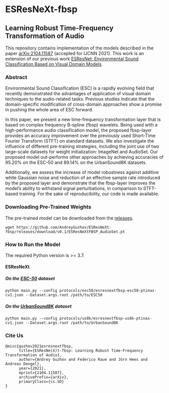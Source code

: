 # ESResNeXt-fbsp
## Learning Robust Time-Frequency Transformation of Audio

This repository contains implementation of the models described in the paper [arXiv:2104.11587](https://arxiv.org/abs/2104.11587) (accepted for IJCNN 2021).
This work is an extension of our previous work [ESResNet: Environmental Sound Classification Based on Visual Domain Models](https://github.com/AndreyGuzhov/ESResNet).

### Abstract
Environmental Sound Classification (ESC) is a rapidly evolving field that recently demonstrated the advantages of application of visual domain techniques to the audio-related tasks. Previous studies indicate that the domain-specific modification of cross-domain approaches show a promise in pushing the whole area of ESC forward.

In this paper, we present a new time-frequency transformation layer that is based on complex frequency B-spline (fbsp) wavelets. Being used with a high-performance audio classification model, the proposed fbsp-layer provides an accuracy improvement over the previously used Short-Time Fourier Transform (STFT) on standard datasets. We also investigate the influence of different pre-training strategies, including the joint use of two large-scale datasets for weight initialization: ImageNet and AudioSet. Our proposed model out-performs other approaches by achieving accuracies of 95.20% on the ESC-50 and 89.14% on the UrbanSound8K datasets.

Additionally, we assess the increase of model robustness against additive white Gaussian noise and reduction of an effective sample rate introduced by the proposed layer and demonstrate that the fbsp-layer improves the model’s ability to withstand signal perturbations, in comparison to STFT-based training. For the sake of reproducibility, our code is made available.

### Downloading Pre-Trained Weights

The pre-trained model can be downloaded from the [releases](https://github.com/AndreyGuzhov/ESResNeXt-fbsp/releases).

    wget https://github.com/AndreyGuzhov/ESResNeXt-fbsp/releases/download/v0.1/ESResNeXtFBSP_AudioSet.pt

### How to Run the Model

The required Python version is >= 3.7.

#### ESResNeXt

##### On the [ESC-50](https://github.com/karolpiczak/ESC-50) dataset
    python main.py --config protocols/esc50/esresnextfbsp-esc50-ptinas-cv1.json --Dataset.args.root /path/to/ESC50

##### On the [UrbanSound8K](https://urbansounddataset.weebly.com/) dataset
    python main.py --config protocols/us8k/esresnextfbsp-us8k-ptinas-cv1.json --Dataset.args.root /path/to/UrbanSound8K

### Cite Us

```
@misc{guzhov2021esresnextfbsp,
      title={ESResNe(X)t-fbsp: Learning Robust Time-Frequency Transformation of Audio}, 
      author={Andrey Guzhov and Federico Raue and Jörn Hees and Andreas Dengel},
      year={2021},
      eprint={2104.11587},
      archivePrefix={arXiv},
      primaryClass={cs.SD}
}
```
